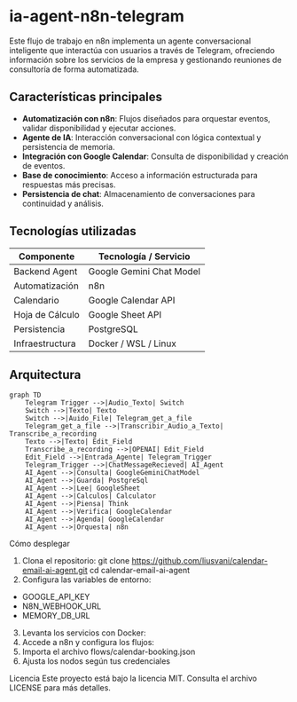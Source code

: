 # ia-agent-n8n-telegram
Este flujo de trabajo en n8n implementa un agente conversacional inteligente que interactúa con usuarios a través de Telegram, ofreciendo información sobre los servicios de la empresa y gestionando reuniones de consultoría de forma automatizada.

##  Características principales

-  **Automatización con n8n**: Flujos diseñados para orquestar eventos, validar disponibilidad y ejecutar acciones.
-  **Agente de IA**: Interacción conversacional con lógica contextual y persistencia de memoria.
-  **Integración con Google Calendar**: Consulta de disponibilidad y creación de eventos.
-  **Base de conocimiento**: Acceso a información estructurada para respuestas más precisas.
-  **Persistencia de chat**: Almacenamiento de conversaciones para continuidad y análisis.

##  Tecnologías utilizadas

| Componente        | Tecnología / Servicio         |
|------------------|--------------------------------|
| Backend Agent     | Google Gemini Chat Model      |
| Automatización    | n8n                           |
| Calendario        | Google Calendar API           |
| Hoja de Cálculo   | Google Sheet API              |
| Persistencia      | PostgreSQL                    |
| Infraestructura   | Docker / WSL / Linux          |

##  Arquitectura

```mermaid
graph TD
    Telegram Trigger -->|Audio_Texto| Switch
    Switch -->|Texto| Texto
    Switch -->|Auido_File| Telegram_get_a_file
    Telegram_get_a_file -->|Transcribir_Audio_a_Texto| Transcribe_a_recording
    Texto -->|Texto| Edit_Field
    Transcribe_a_recording -->|OPENAI| Edit_Field
    Edit_Field -->|Entrada_Agente| Telegram_Trigger
    Telegram_Trigger -->|ChatMessageRecieved| AI_Agent
    AI_Agent -->|Consulta| GoogleGeminiChatModel
    AI_Agent -->|Guarda| PostgreSql
    AI_Agent -->|Lee| GoogleSheet
    AI_Agent -->|Calculos| Calculator
    AI_Agent -->|Piensa| Think
    AI_Agent -->|Verifica| GoogleCalendar
    AI_Agent -->|Agenda| GoogleCalendar    
    AI_Agent -->|Orquesta| n8n
```
  Cómo desplegar
1. Clona el repositorio:
   git clone https://github.com/liusvani/calendar-email-ai-agent.git
   cd calendar-email-ai-agent
2. Configura las variables de entorno:
  - GOOGLE_API_KEY
  - N8N_WEBHOOK_URL
  - MEMORY_DB_URL
3. Levanta los servicios con Docker:
  1. Accede a n8n y configura los flujos:
  2. Importa el archivo flows/calendar-booking.json
  3. Ajusta los nodos según tus credenciales

Licencia
Este proyecto está bajo la licencia MIT. Consulta el archivo LICENSE para más detalles.
